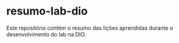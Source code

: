 # resumo-lab-dio
Este repositório contém o resumo das lições aprendidas durante o desenvolvimento do lab na DIO.
